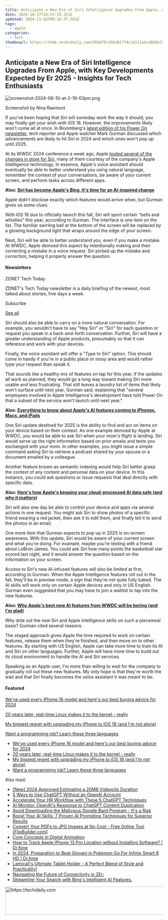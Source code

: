 ```yaml
---
title: Anticipate a New Era of Siri Intelligence Upgrades From Apple, with Key Developments Expected by Er 2025 - Insights for Tech Enthusiasts
date: 2024-10-27T16:57:19.353Z
updated: 2024-11-02T00:18:37.562Z
tags:
  - apple
categories:
  - tech
thumbnail: https://thmb.techidaily.com/95b8f9c2962817f4c1d111a9c4869e31921442b0ad6b9a26e74db8ab6e71425f.jpg
---
```


## Anticipate a New Era of Siri Intelligence Upgrades From Apple, with Key Developments Expected by Er 2025 - Insights for Tech Enthusiasts

![screenshot-2024-06-10-at-2-19-03pm.png](https://www.zdnet.com/a/img/resize/cb9730165b1b75faa8bd7ebe54ed5e71d51ac786/2024/06/10/39af91aa-46cc-4b7c-b455-1a5b9129a544/screenshot-2024-06-10-at-2-19-03pm.png?auto=webp&width=1280)

Screenshot by Nina Raemont

If you've been hoping that Siri will someday work the way it should, you may finally get your wish with iOS 18\. However, the improvements likely won't come all at once. In Bloomberg's [latest edition of his Power On newsletter](https://www.bloomberg.com/news/newsletters/2024-06-16/when-is-apple-intelligence-coming-some-ai-features-won-t-arrive-until-2025-lxhjh86w?srnd=undefined), tech reporter and Apple watcher Mark Gurman discussed which advancements are likely to hit Siri in 2024 and which ones won't pop up until 2025.

At its WWDC 2024 conference a week ago, Apple [touted several of the changes in store for Siri](https://www.zdnet.com/article/every-new-feature-apple-unveiled-for-iphone-ipad-mac-and-more-this-fall-including-ai/), many of them courtesy of the company's Apple Intelligence technology. In essence, Apple's voice assistant should eventually be able to better understand you using natural language, remember the context of your conversations, be aware of your current screen, and perform tasks across different apps.

**Also: [Siri has become Apple's Bing. It's time for an AI-inspired change](https://www.zdnet.com/article/siri-has-become-apples-bing-its-time-for-an-ai-inspired-change/)**

Apple didn't disclose exactly which features would arrive when, but Gurman gives us some clues.

With iOS 18 due to officially launch this fall, Siri will sport certain "bells and whistles" this year, according to Gurman. The interface is one item on the list. The familiar swirling ball at the bottom of the screen will be replaced by a glowing background light that wraps around the edge of your screen.

Next, Siri will be able to better understand you, even if you make a mistake. At WWDC, Apple demoed this aspect by intentionally making and then correcting a mistake in a voice request. Siri picked up the mistake and correction, helping it properly answer the question.

#### Newsletters

ZDNET Tech Today

ZDNET's Tech Today newsletter is a daily briefing of the newest, most talked about stories, five days a week.

 Subscribe

[See all](https://www.zdnet.com/newsletters/)

Siri should also be able to carry on a more natural conversation. For example, you wouldn't have to say "Hey Siri" or "Siri" for each question or request you speak in a back-and-forth conversation. Further, Siri will have a greater understanding of Apple products, presumably so that it can reference and work with your devices.

Finally, the voice assistant will offer a "Type to Siri" option. This should come in handy if you're in a public place or noisy area and would rather type your request than speak it.

That sounds like a healthy mix of features on tap for this year. If the updates all work as planned, they would go a long way toward making Siri more usable and less frustrating. That still leaves a laundry list of items that likely won't surface until next year, Gurman said, explaining that "several employees involved in Apple Intelligence's development have told Power On that a subset of the service won't launch until next year."

**Also: [Everything to know about Apple's AI features coming to iPhones, Macs, and iPads](https://www.zdnet.com/article/everything-to-know-about-apples-ai-features-coming-to-iphones-macs-and-ipads/)**

One Siri update destined for 2025 is the ability to find and act on items on your device based on their context. As one example demoed by Apple at WWDC, you would be able to ask Siri when your mom's flight is landing. Siri would serve up the right information based on prior emails and texts you exchanged with your mom. In other examples, you might issue a simple command asking Siri to retrieve a podcast shared by your spouse or a document emailed by a colleague.

Another feature known as semantic indexing would help Siri better grasp the context of any content and personal data on your device. In this instance, you could ask questions or issue requests that deal directly with specific data.

**Also: [Here's how Apple's keeping your cloud-processed AI data safe (and why it matters)](https://www.zdnet.com/article/heres-how-apples-keeping-your-cloud-processed-ai-data-safe-and-why-it-matters/)**

Siri will also one day be able to control your device and apps via several actions in one request. You might ask Siri to show photos of a specific friend wearing a red jacket, then ask it to edit them, and finally tell it to send the photos in an email.

One more item that Gurman expects to pop up in 2025 is on-screen awareness. With this update, Siri would be aware of your current screen and what you're doing. For example, maybe you're texting with a friend about LeBron James. You could ask Siri how many points the basketball star scored last night, and it would answer the question based on the information on your screen.

Access to Siri's new AI-infused features will also be limited at first, according to Gurman. When the Apple Intelligence features roll out in the fall, they'll be in preview mode, a sign that they're not quite fully baked. The AI skills will work only on certain Apple devices and only in US English. Gurman even suggested that you may have to join a waitlist to tap into the new features.

**Also: [Why Apple's best new AI features from WWDC will be boring (and I'm glad)](https://www.zdnet.com/article/why-apples-best-new-ai-features-from-wwdc-will-be-boring-and-im-glad/)**

Why dole out the new Siri and Apple Intelligence skills on such a piecemeal basis? Gurman cited several reasons.

The staged approach gives Apple the time required to work on certain features, release them when they're finished, and then move on to other features. By starting with US English, Apple can take more time to train its AI and Siri on other languages. Further, Apple will have more time to build out its cloud environment to handle the AI and Siri services.

Speaking as an Apple user, I'm more than willing to wait for the company to gradually roll out these new features. My only hope is that they're worth the wait and that Siri finally becomes the voice assistant it was meant to be.

#### Featured

[We've used every iPhone 16 model and here's our best buying advice for 2024](https://www.zdnet.com/article/iphone-16-pro-max-buying-advice-2024/ "We've used every iPhone 16 model and here's our best buying advice for 2024")

[20 years later, real-time Linux makes it to the kernel - really](https://www.zdnet.com/article/20-years-later-real-time-linux-makes-it-to-the-kernel-really/ "20 years later, real-time Linux makes it to the kernel - really")

[My biggest regret with upgrading my iPhone to iOS 18 (and I'm not alone)](https://www.zdnet.com/article/my-biggest-regret-with-upgrading-my-iphone-to-ios-18-and-im-not-alone/ "My biggest regret with upgrading my iPhone to iOS 18 (and I'm not alone)")

[Want a programming job? Learn these three languages](https://www.zdnet.com/article/want-a-programming-job-learn-these-three-languages/ "Want a programming job? Learn these three languages")

* [We've used every iPhone 16 model and here's our best buying advice for 2024](https://www.zdnet.com/article/iphone-16-pro-max-buying-advice-2024/ "We've used every iPhone 16 model and here's our best buying advice for 2024")
* [20 years later, real-time Linux makes it to the kernel - really](https://www.zdnet.com/article/20-years-later-real-time-linux-makes-it-to-the-kernel-really/ "20 years later, real-time Linux makes it to the kernel - really")
* [My biggest regret with upgrading my iPhone to iOS 18 (and I'm not alone)](https://www.zdnet.com/article/my-biggest-regret-with-upgrading-my-iphone-to-ios-18-and-im-not-alone/ "My biggest regret with upgrading my iPhone to iOS 18 (and I'm not alone)")
* [Want a programming job? Learn these three languages](https://www.zdnet.com/article/want-a-programming-job-learn-these-three-languages/ "Want a programming job? Learn these three languages")

<ins class="adsbygoogle"
     style="display:block"
     data-ad-format="autorelaxed"
     data-ad-client="ca-pub-7571918770474297"
     data-ad-slot="1223367746"></ins>

<ins class="adsbygoogle"
     style="display:block"
     data-ad-client="ca-pub-7571918770474297"
     data-ad-slot="8358498916"
     data-ad-format="auto"
     data-full-width-responsive="true"></ins>

<span class="atpl-alsoreadstyle">Also read:</span>
<div><ul>
<li><a href="https://fox-info.techidaily.com/new-2024-approved-estimating-a-20mb-videoclip-duration/"><u>[New] 2024 Approved Estimating a 20MB Videoclip Duration</u></a></li>
<li><a href="https://tech-haven.techidaily.com/5-ways-to-use-chatgpt-without-an-openai-account/"><u>5 Ways to Use ChatGPT Without an OpenAI Account</u></a></li>
<li><a href="https://tech-haven.techidaily.com/accelerate-your-hr-workflow-with-these-5-chatgpt-techniques/"><u>Accelerate Your HR Workflow with These 5 ChatGPT Techniques</u></a></li>
<li><a href="https://tech-haven.techidaily.com/ai-monitor-openais-response-to-chatgpt-content-duplication/"><u>AI Monitor: OpenAI's Response to ChatGPT Content Duplication</u></a></li>
<li><a href="https://tech-haven.techidaily.com/avoid-downloading-the-malicious-google-bard-program-its-a-risk/"><u>Avoid Downloading the Malicious Google Bard Program - It's a Risk</u></a></li>
<li><a href="https://tech-haven.techidaily.com/1722030765344-boost-your-ai-skills-7-proven-ai-prompting-techniques-for-superior-results/"><u>Boost Your AI Skills: 7 Proven AI Prompting Techniques for Superior Results</u></a></li>
<li><a href="https://fox-ssl.techidaily.com/convert-your-pdfs-to-jpg-images-at-no-cost-free-online-tool-flipbuildercom/"><u>Convert Your PDFs to JPG Images at No Cost - Free Online Tool [FlipBuilder.com]</u></a></li>
<li><a href="https://extra-hints.techidaily.com/core-concepts-in-digital-animation/"><u>Core Concepts in Digital Animation</u></a></li>
<li><a href="https://ios-location-track.techidaily.com/how-to-track-apple-iphone-13-pro-location-without-installing-software-drfone-by-drfone-virtual-ios/"><u>How to Track Apple iPhone 13 Pro Location without Installing Software? | Dr.fone</u></a></li>
<li><a href="https://android-pokemon-go.techidaily.com/in-2024-preparation-to-beat-giovani-in-pokemon-go-for-infinix-smart-8-hd-drfone-by-drfone-virtual-android/"><u>In 2024, Preparation to Beat Giovani in Pokemon Go For Infinix Smart 8 HD | Dr.fone</u></a></li>
<li><a href="https://buynow-reviews.techidaily.com/lamicalls-ultimate-tablet-holder-a-perfect-blend-of-style-and-practicality/"><u>Lamicall's Ultimate Tablet Holder - A Perfect Blend of Style and Practicality!</u></a></li>
<li><a href="https://win-guides.techidaily.com/navigating-the-future-of-connectivity-in-2er/"><u>Navigating the Future of Connectivity in 2Er:</u></a></li>
<li><a href="https://tech-haven.techidaily.com/1721863262404-streamline-your-search-with-bings-intelligent-ai-features/"><u>Streamline Your Search with Bing's Intelligent AI Features.</u></a></li>
</ul></div>

<!-- affiliate ads begin -->
<a href="https://appsumo.8odi.net/c/5597632/2111968/7443" target="_top" id="2111968">
  <img src="//a.impactradius-go.com/display-ad/7443-2111968" border="0" alt="https://techidaily.com" width="728" height="90"/>
</a>
<img height="0" width="0" src="https://appsumo.8odi.net/i/5597632/2111968/7443" style="position:absolute;visibility:hidden;" border="0" />
<!-- affiliate ads end -->

